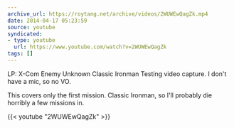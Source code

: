 ```yaml
---
archive_url: https://roytang.net/archive/videos/2WUWEwQagZk.mp4
date: 2014-04-17 05:23:59
source: youtube
syndicated:
- type: youtube
  url: https://www.youtube.com/watch?v=2WUWEwQagZk
tags: []
---
```


LP: X-Com Enemy Unknown Classic Ironman
Testing video capture. I don't have a mic, so no VO.

This covers only the first mission. Classic Ironman, so I'll probably die horribly a few missions in.

{{< youtube "2WUWEwQagZk" >}}